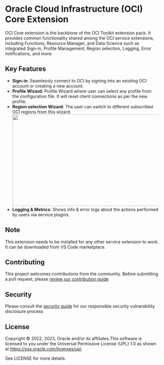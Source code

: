 # Oracle Cloud Infrastructure (OCI) Core Extension

OCI Core extension is the backbone of the OCI Toolkit extension pack. It provides common functionality shared among the OCI service extensions, including Functions, Resource Manager, and Data Science such as integrated Sign-in, Profile Management, Region selection, Logging, Error notifications, and more.

## Key Features
- **Sign-in**: Seamlessly connect to OCI by signing into an existing OCI account or creating a new account.
- **Profile Wizard**: Profile Wizard where user can select any profile from the configuration file. It will reset client connections as per the new profile.
- **Region selection Wizard**: The user can switch to different subscribed OCI regions from this wizard.
  <img src="./media/images/readme/switch-region.gif"  width="600" height="300">  
- **Logging & Metrics**: Shows info & error logs about the actions performed by users via service plugins.

## Note
 This extension needs to be installed for any other service extension to work. It can be downloaded from VS Code marketplace.

## Contributing

This project welcomes contributions from the community. Before submitting a pull request, please [review our contribution guide](../../CONTRIBUTING.md)

## Security

Please consult the [security guide](../../SECURITY.md) for our responsible security vulnerability disclosure process

## License

Copyright © 2022, 2023, Oracle and/or its affiliates.This software is licensed to you under the Universal Permissive License (UPL) 1.0 as shown at https://oss.oracle.com/licenses/upl.

See LICENSE for more details.